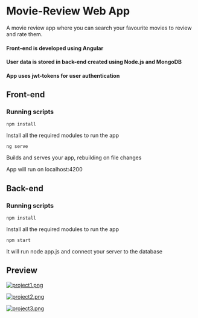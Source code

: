 # Movie-Review Web App
A movie review app where you can search your favourite movies to review and rate them.
#### Front-end is developed using Angular
#### User data is stored in back-end created using Node.js and MongoDB
#### App uses jwt-tokens for user authentication

## Front-end

### Running scripts
`npm install`

Install all the required modules to run the app

`ng serve`

Builds and serves your app, rebuilding on file changes

App will run on localhost:4200

## Back-end

### Running scripts
`npm install`

Install all the required modules to run the app

`npm start`

It will run node app.js and connect your server to the database

## Preview

[![project1.png](https://i.postimg.cc/sgkcc58L/project1.png)](https://postimg.cc/5XmL9Qf5)

[![project2.png](https://i.postimg.cc/y6GDrB6f/project2.png)](https://postimg.cc/mhQZtvHM)

[![project3.png](https://i.postimg.cc/43RL6rhy/project3.png)](https://postimg.cc/tsDNyvkG)

